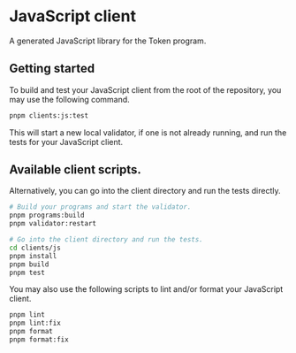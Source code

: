 # JavaScript client

A generated JavaScript library for the Token program.

## Getting started

To build and test your JavaScript client from the root of the repository, you may use the following command.

```sh
pnpm clients:js:test
```

This will start a new local validator, if one is not already running, and run the tests for your JavaScript client.

## Available client scripts.

Alternatively, you can go into the client directory and run the tests directly.

```sh
# Build your programs and start the validator.
pnpm programs:build
pnpm validator:restart

# Go into the client directory and run the tests.
cd clients/js
pnpm install
pnpm build
pnpm test
```

You may also use the following scripts to lint and/or format your JavaScript client.

```sh
pnpm lint
pnpm lint:fix
pnpm format
pnpm format:fix
```
